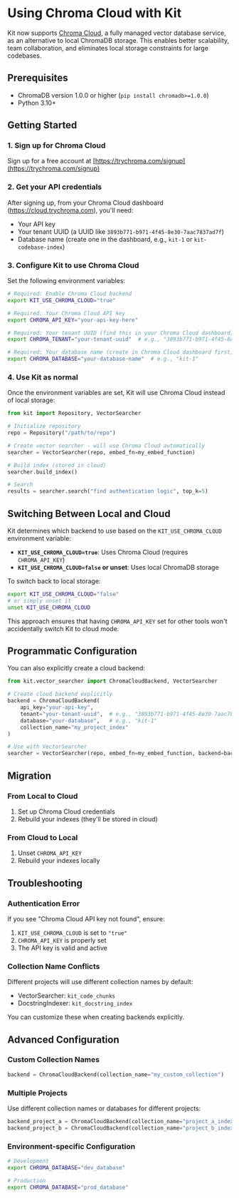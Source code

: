 # Using Chroma Cloud with Kit

Kit now supports [Chroma Cloud](https://trychroma.com), a fully managed vector database service, as an alternative to local ChromaDB storage. This enables better scalability, team collaboration, and eliminates local storage constraints for large codebases.

## Prerequisites

- ChromaDB version 1.0.0 or higher (`pip install chromadb>=1.0.0`)
- Python 3.10+

## Getting Started

### 1. Sign up for Chroma Cloud

Sign up for a free account at [https://trychroma.com/signup](https://trychroma.com/signup)

### 2. Get your API credentials

After signing up, from your Chroma Cloud dashboard (https://cloud.trychroma.com), you'll need:
- Your API key
- Your tenant UUID (a UUID like `3893b771-b971-4f45-8e30-7aac7837ad7f`)
- Database name (create one in the dashboard, e.g., `kit-1` or `kit-codebase-index`)

### 3. Configure Kit to use Chroma Cloud

Set the following environment variables:

```bash
# Required: Enable Chroma Cloud backend
export KIT_USE_CHROMA_CLOUD="true"

# Required: Your Chroma Cloud API key
export CHROMA_API_KEY="your-api-key-here"

# Required: Your tenant UUID (find this in your Chroma Cloud dashboard)
export CHROMA_TENANT="your-tenant-uuid"  # e.g., "3893b771-b971-4f45-8e30-7aac7837ad7f"

# Required: Your database name (create in Chroma Cloud dashboard first)
export CHROMA_DATABASE="your-database-name"  # e.g., "kit-1"
```

### 4. Use Kit as normal

Once the environment variables are set, Kit will use Chroma Cloud instead of local storage:

```python
from kit import Repository, VectorSearcher

# Initialize repository
repo = Repository("/path/to/repo")

# Create vector searcher - will use Chroma Cloud automatically
searcher = VectorSearcher(repo, embed_fn=my_embed_function)

# Build index (stored in cloud)
searcher.build_index()

# Search
results = searcher.search("find authentication logic", top_k=5)
```

## Switching Between Local and Cloud

Kit determines which backend to use based on the `KIT_USE_CHROMA_CLOUD` environment variable:
- **`KIT_USE_CHROMA_CLOUD=true`**: Uses Chroma Cloud (requires `CHROMA_API_KEY`)
- **`KIT_USE_CHROMA_CLOUD=false` or unset**: Uses local ChromaDB storage

To switch back to local storage:
```bash
export KIT_USE_CHROMA_CLOUD="false"
# or simply unset it
unset KIT_USE_CHROMA_CLOUD
```

This approach ensures that having `CHROMA_API_KEY` set for other tools won't accidentally switch Kit to cloud mode.

## Programmatic Configuration

You can also explicitly create a cloud backend:

```python
from kit.vector_searcher import ChromaCloudBackend, VectorSearcher

# Create cloud backend explicitly
backend = ChromaCloudBackend(
    api_key="your-api-key",
    tenant="your-tenant-uuid",  # e.g., "3893b771-b971-4f45-8e30-7aac7837ad7f"
    database="your-database",   # e.g., "kit-1"
    collection_name="my_project_index"
)

# Use with VectorSearcher
searcher = VectorSearcher(repo, embed_fn=my_embed_function, backend=backend)
```

## Migration

### From Local to Cloud
1. Set up Chroma Cloud credentials
2. Rebuild your indexes (they'll be stored in cloud)

### From Cloud to Local
1. Unset `CHROMA_API_KEY`
2. Rebuild your indexes locally

## Troubleshooting

### Authentication Error
If you see "Chroma Cloud API key not found", ensure:
1. `KIT_USE_CHROMA_CLOUD` is set to `"true"`
2. `CHROMA_API_KEY` is properly set
3. The API key is valid and active

### Collection Name Conflicts
Different projects will use different collection names by default:
- VectorSearcher: `kit_code_chunks`
- DocstringIndexer: `kit_docstring_index`

You can customize these when creating backends explicitly.

## Advanced Configuration

### Custom Collection Names
```python
backend = ChromaCloudBackend(collection_name="my_custom_collection")
```

### Multiple Projects
Use different collection names or databases for different projects:
```python
backend_project_a = ChromaCloudBackend(collection_name="project_a_index")
backend_project_b = ChromaCloudBackend(collection_name="project_b_index")
```

### Environment-specific Configuration
```bash
# Development
export CHROMA_DATABASE="dev_database"

# Production
export CHROMA_DATABASE="prod_database"
```
